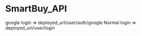 # SmartBuy_API

google login =>  deployed_url/user/auth/google
Normal login => deployed_url/user/login

